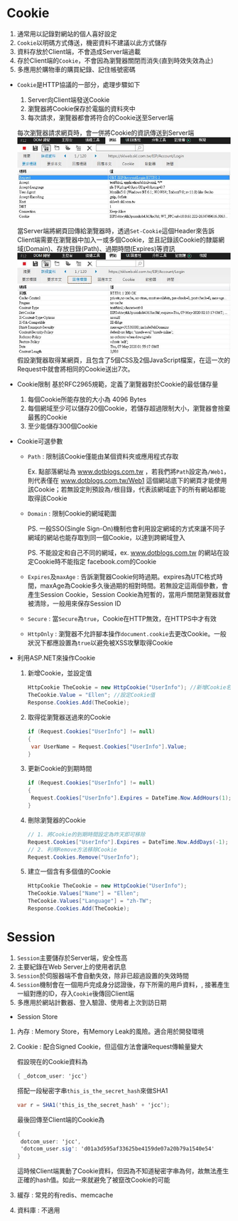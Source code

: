 # Cookie

1. 通常用以記錄對網站的個人喜好設定
2. `Cookie`以明碼方式傳送，機密資料不建議以此方式儲存
3. 資料存放於Client端，不會造成Server端過載
4. 存於Client端的`Cookie`，不會因為瀏覽器關閉而消失(直到時效失效為止)
5. 多應用於購物車的購買紀錄、記住帳號密碼

- `Cookie`是HTTP協議的一部分，處理步驟如下
  1. Server向Client端發送Cookie
  2. 瀏覽器將Cookie保存於電腦的資料夾中
  3. 每次請求，瀏覽器都會將符合的Cookie送至Server端
  
  每次瀏覽器請求網頁時，會一併將Cookie的資訊傳送到Server端
  ![Dashboard](https://github.com/YiHsuanLi0113/DailyNote/blob/master/Images/requestCookie.JPG)
  
  當Server端將網頁回傳給瀏覽器時，透過`Set-Cookie`這個Header來告訴Client端需要在瀏覽器中加入一或多個Cookie，並且記錄該Cookie的隸屬網域(Domain)、存放目錄(Path)、過期時間(Expires)等資訊
  ![Dashboard](https://github.com/YiHsuanLi0113/DailyNote/blob/master/Images/responseCookie.JPG)
  假設瀏覽器取得某網頁，且包含了5個CSS及2個JavaScript檔案，在這一次的Request中就會將相同的Cookie送出7次。
  
- Cookie限制
  基於RFC2965規範，定義了瀏覽器對於Cookie的最低儲存量
  1. 每個Cookie所能存放的大小為 4096 Bytes
  2. 每個網域至少可以儲存20個Cookie，若儲存超過限制大小，瀏覽器會捨棄最舊的Cookie
  3. 至少能儲存300個Cookie

- Cookie可選參數
  - `Path` : 限制該Cookie僅能由某個資料夾或應用程式存取
  
    Ex. 點部落網址為 www.dotblogs.com.tw ，若我們將`Path`設定為`/Web1`，則代表僅在 www.dotblogs.com.tw/Web1 這個網站底下的網頁才能使用該Cookie；若無設定則預設為`/`根目錄，代表該網域底下的所有網站都能取得該Cookie
  - `Domain` : 限制Cookie的網域範圍
  
    PS. 一般SSO(Single Sign-On)機制也會利用設定網域的方式來讓不同子網域的網站也能存取到同一個Cookie，以達到跨網域登入
    
    PS. 不能設定和自己不同的網域，ex. www.dotblogs.com.tw 的網站在設定Cookie時不能指定 facebook.com的Cookie
  - `Expires`及`maxAge` : 告訴瀏覽器Cookie何時過期。expires為UTC格式時間，maxAge為Cookie多久後過期的相對時間。若無設定這兩個參數，會產生Session Cookie，Session Cookie為短暫的，當用戶關閉瀏覽器就會被清除，一般用來保存Session ID 
  - `Secure` : 當`Secure`為`true`，Cookie在HTTP無效，在HTTPS中才有效
  - `HttpOnly` : 瀏覽器不允許腳本操作`document.cookie`去更改Cookie。一般狀況下都應設置為`true`以避免被XSS攻擊取得Cookie
  
- 利用ASP.NET來操作Cookie
  1. 新增Cookie，並設定值
     ```C#
     HttpCookie TheCookie = new HttpCookie("UserInfo"); //新增Cookie名稱為UserInfo
     TheCookie.Value = "Ellen"; //設定Cookie值
     Response.Cookies.Add(TheCookie);
     ```
  2. 取得從瀏覽器送過來的Cookie
     ```C#
     if (Request.Cookies["UserInfo"] != null)
     {
      var UserName = Request.Cookies["UserInfo"].Value;
     }
     ```
  3. 更新Cookie的到期時間
     ```C#
     if (Request.Cookies["UserInfo"] != null)
     {
      Request.Cookies["UserInfo"].Expires = DateTime.Now.AddHours(1);
     }
     ```
  4. 刪除瀏覽器的Cookie
     ```C#
     // 1. 將Cookie的到期時間設定為昨天即可移除
     Request.Cookies["UserInfo"].Expires = DateTime.Now.AddDays(-1);
     // 2. 利用Remove方法移除Cookie
     Request.Cookies.Remove("UserInfo");
     ```
  5. 建立一個含有多個值的Cookie
     ```C#
     HttpCookie TheCookie = new HttpCookie("UserInfo");
     TheCookie.Values["Name"] = "Ellen";
     TheCookie.Values["Language"] = "zh-TW";
     Response.Cookies.Add(TheCookie);
     ```

# Session

1. `Session`主要儲存於Server端，安全性高
2. 主要紀錄在Web Server上的使用者訊息
3. `Session`於伺服器端不會自動失效，除非已超過設置的失效時間
4. `Session`機制會在一個用戶完成身分認證後，存下所需的用戶資料，, 接著產生一組對應的ID，存入`Cookie`後傳回Client端
5. 多應用於網站計數器、登入驗證、使用者上次到訪日期

- Session Store
1. 內存 : Memory Store，有Memory Leak的風險。適合用於開發環境
2. Cookie : 配合Signed Cookie，但這個方法會讓Request傳輸量變大
   
   假設現在的Cookie資料為
   ```C#
   { _dotcom_user: 'jcc'}
   ```
   搭配一段秘密字串`this_is_the_secret_hash`來做SHA1
   ```C#
   var r = SHA1('this_is_the_secret_hash' + 'jcc');
   ```
   最後回傳至Client端的Cookie為
   ```C#
   {
    dotcom_user: 'jcc',
    'dotcom_user.sig': 'd01a3d595af33625be4159de07a20b79a1540e54'
   }
   ```
   這時候Client端異動了Cookie資料，但因為不知道秘密字串為何，故無法產生正確的hash值。如此一來就避免了被竄改Cookie的可能
3. 緩存 : 常見的有redis、memcache
4. 資料庫 : 不適用

